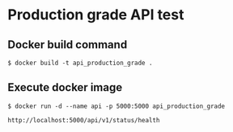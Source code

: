 # Production grade API test

## Docker build command

```
$ docker build -t api_production_grade .
```

## Execute docker image

```
$ docker run -d --name api -p 5000:5000 api_production_grade
```

```
http://localhost:5000/api/v1/status/health
```